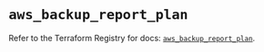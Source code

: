 # `aws_backup_report_plan`

Refer to the Terraform Registry for docs: [`aws_backup_report_plan`](https://registry.terraform.io/providers/hashicorp/aws/4.67.0/docs/resources/backup_report_plan).
